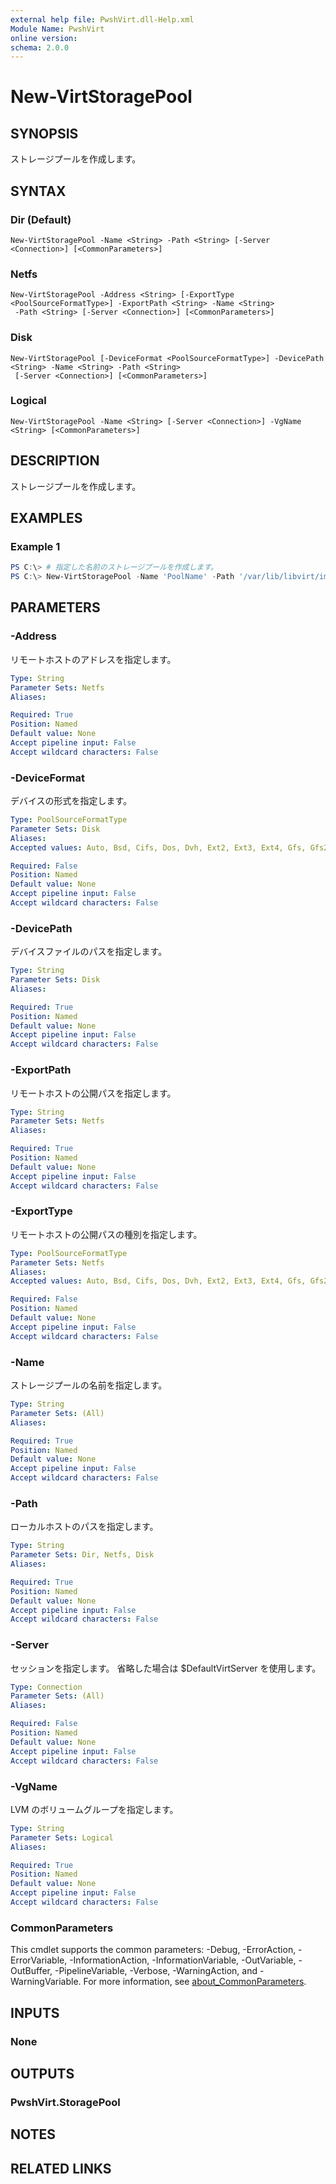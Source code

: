 ```yaml
---
external help file: PwshVirt.dll-Help.xml
Module Name: PwshVirt
online version:
schema: 2.0.0
---
```


# New-VirtStoragePool

## SYNOPSIS
ストレージプールを作成します。

## SYNTAX

### Dir (Default)
```
New-VirtStoragePool -Name <String> -Path <String> [-Server <Connection>] [<CommonParameters>]
```

### Netfs
```
New-VirtStoragePool -Address <String> [-ExportType <PoolSourceFormatType>] -ExportPath <String> -Name <String>
 -Path <String> [-Server <Connection>] [<CommonParameters>]
```

### Disk
```
New-VirtStoragePool [-DeviceFormat <PoolSourceFormatType>] -DevicePath <String> -Name <String> -Path <String>
 [-Server <Connection>] [<CommonParameters>]
```

### Logical
```
New-VirtStoragePool -Name <String> [-Server <Connection>] -VgName <String> [<CommonParameters>]
```

## DESCRIPTION
ストレージプールを作成します。

## EXAMPLES

### Example 1
```powershell
PS C:\> # 指定した名前のストレージプールを作成します。
PS C:\> New-VirtStoragePool -Name 'PoolName' -Path '/var/lib/libvirt/images'
```

## PARAMETERS

### -Address
リモートホストのアドレスを指定します。

```yaml
Type: String
Parameter Sets: Netfs
Aliases:

Required: True
Position: Named
Default value: None
Accept pipeline input: False
Accept wildcard characters: False
```

### -DeviceFormat
デバイスの形式を指定します。

```yaml
Type: PoolSourceFormatType
Parameter Sets: Disk
Aliases:
Accepted values: Auto, Bsd, Cifs, Dos, Dvh, Ext2, Ext3, Ext4, Gfs, Gfs2, Glusterfs, Gpt, HfsPlus, Iso9660, Lvm2, Mac, Nfs, Ocfs2, Pc98, Sun, Udf, Ufs, Unknown, Vfat, Vmfs, Xfs

Required: False
Position: Named
Default value: None
Accept pipeline input: False
Accept wildcard characters: False
```

### -DevicePath
デバイスファイルのパスを指定します。

```yaml
Type: String
Parameter Sets: Disk
Aliases:

Required: True
Position: Named
Default value: None
Accept pipeline input: False
Accept wildcard characters: False
```

### -ExportPath
リモートホストの公開パスを指定します。

```yaml
Type: String
Parameter Sets: Netfs
Aliases:

Required: True
Position: Named
Default value: None
Accept pipeline input: False
Accept wildcard characters: False
```

### -ExportType
リモートホストの公開パスの種別を指定します。

```yaml
Type: PoolSourceFormatType
Parameter Sets: Netfs
Aliases:
Accepted values: Auto, Bsd, Cifs, Dos, Dvh, Ext2, Ext3, Ext4, Gfs, Gfs2, Glusterfs, Gpt, HfsPlus, Iso9660, Lvm2, Mac, Nfs, Ocfs2, Pc98, Sun, Udf, Ufs, Unknown, Vfat, Vmfs, Xfs

Required: False
Position: Named
Default value: None
Accept pipeline input: False
Accept wildcard characters: False
```

### -Name
ストレージプールの名前を指定します。

```yaml
Type: String
Parameter Sets: (All)
Aliases:

Required: True
Position: Named
Default value: None
Accept pipeline input: False
Accept wildcard characters: False
```

### -Path
ローカルホストのパスを指定します。

```yaml
Type: String
Parameter Sets: Dir, Netfs, Disk
Aliases:

Required: True
Position: Named
Default value: None
Accept pipeline input: False
Accept wildcard characters: False
```

### -Server
セッションを指定します。
省略した場合は $DefaultVirtServer を使用します。

```yaml
Type: Connection
Parameter Sets: (All)
Aliases:

Required: False
Position: Named
Default value: None
Accept pipeline input: False
Accept wildcard characters: False
```

### -VgName
LVM のボリュームグループを指定します。

```yaml
Type: String
Parameter Sets: Logical
Aliases:

Required: True
Position: Named
Default value: None
Accept pipeline input: False
Accept wildcard characters: False
```

### CommonParameters
This cmdlet supports the common parameters: -Debug, -ErrorAction, -ErrorVariable, -InformationAction, -InformationVariable, -OutVariable, -OutBuffer, -PipelineVariable, -Verbose, -WarningAction, and -WarningVariable. For more information, see [about_CommonParameters](http://go.microsoft.com/fwlink/?LinkID=113216).

## INPUTS

### None

## OUTPUTS

### PwshVirt.StoragePool

## NOTES

## RELATED LINKS
